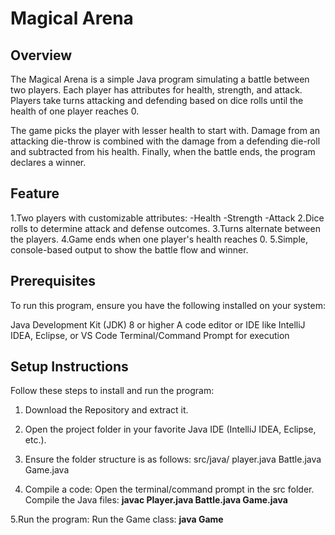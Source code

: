 # Magical Arena

## Overview
The Magical Arena is a simple Java program simulating a battle between two players. Each player has attributes for health, strength, and attack. Players take turns attacking and defending based on dice rolls until the health of one player reaches 0.

The game picks the player with lesser health to start with. Damage from an attacking die-throw is combined with the damage from a defending die-roll and subtracted from his health. Finally, when the battle ends, the program declares a winner.

## Feature
1.Two players with customizable attributes:
  -Health
  -Strength
  -Attack
2.Dice rolls to determine attack and defense outcomes.
3.Turns alternate between the players.
4.Game ends when one player's health reaches 0.
5.Simple, console-based output to show the battle flow and winner.


## Prerequisites
To run this program, ensure you have the following installed on your system:

Java Development Kit (JDK) 8 or higher
A code editor or IDE like IntelliJ IDEA, Eclipse, or VS Code
Terminal/Command Prompt for execution

## Setup Instructions
Follow these steps to install and run the program:

1. Download the Repository and extract it.
2. Open the project folder in your favorite Java IDE (IntelliJ IDEA, Eclipse, etc.).
   
3. Ensure the folder structure is as follows: src/java/ player.java Battle.java Game.java
4. Compile a code:
   Open the terminal/command prompt in the src folder.
     Compile the Java files: **javac Player.java Battle.java Game.java**
   
5.Run the program:
   Run the Game class: 
   **java Game**
   
   
